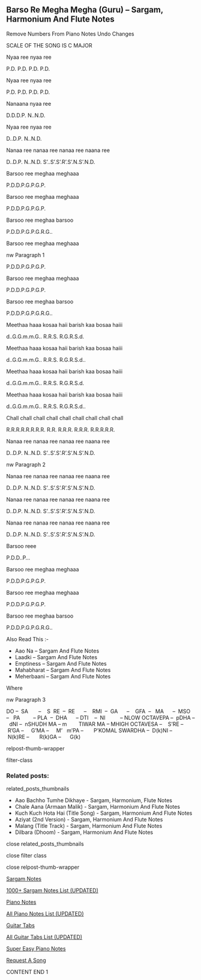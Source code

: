 
## Barso Re Megha Megha (Guru) – Sargam, Harmonium And Flute Notes

Remove Numbers From Piano Notes
Undo Changes

SCALE OF THE SONG IS C MAJOR

Nyaa ree nyaa ree

P.D. P.D. P.D. P.D.

Nyaa ree nyaa ree

P.D. P.D. P.D. P.D.

Nanaana nyaa ree

D.D.D.P. N..N.D.

Nyaa ree nyaa ree

D..D.P. N..N.D.

Nanaa ree nanaa ree nanaa ree naana ree

D..D.P. N..N.D. S’..S’.S’.R’.S’.N.S’.N.D.

Barsoo ree meghaa meghaaa

P.D.D.P.G.P.G.P.

Barsoo ree meghaa meghaaa

P.D.D.P.G.P.G.P.

Barsoo ree meghaa barsoo

P.D.D.P.G.P.G.R.G..

Barsoo ree meghaa meghaaa

nw Paragraph 1

P.D.D.P.G.P.G.P.

Barsoo ree meghaa meghaaa

P.D.D.P.G.P.G.P.

Barsoo ree meghaa barsoo

P.D.D.P.G.P.G.R.G..

Meethaa haaa kosaa haii barish kaa bosaa haiii

d..G.G.m.m.G.. R.R.S. R.G.R.S.d.

Meethaa haaa kosaa haii barish kaa bosaa haiii

d..G.G.m.m.G.. R.R.S. R.G.R.S.d..

Meethaa haaa kosaa haii barish kaa bosaa haiii

d..G.G.m.m.G.. R.R.S. R.G.R.S.d.

Meethaa haaa kosaa haii barish kaa bosaa haiii

d..G.G.m.m.G.. R.R.S. R.G.R.S.d..

Chall chall chall chall chall chall chall chall chall

R.R.R.R.R.R.R.R. R.R. R.R.R. R.R.R. R.R.R.R.R.

Nanaa ree nanaa ree nanaa ree naana ree

D..D.P. N..N.D. S’..S’.S’.R’.S’.N.S’.N.D.

nw Paragraph 2

Nanaa ree nanaa ree nanaa ree naana ree

D..D.P. N..N.D. S’..S’.S’.R’.S’.N.S’.N.D.

Nanaa ree nanaa ree nanaa ree naana ree

D..D.P. N..N.D. S’..S’.S’.R’.S’.N.S’.N.D.

Nanaa ree nanaa ree nanaa ree naana ree

D..D.P. N..N.D. S’..S’.S’.R’.S’.N.S’.N.D.

Barsoo reee

P.D.D..P…

Barsoo ree meghaa meghaaa

P.D.D.P.G.P.G.P.

Barsoo ree meghaa meghaaa

P.D.D.P.G.P.G.P.

Barsoo ree meghaa barsoo

P.D.D.P.G.P.G.R.G..



Also Read This :-



* Aao Na – Sargam And Flute Notes
* Laadki – Sargam And Flute Notes
* Emptiness – Sargam And Flute Notes
* Mahabharat – Sargam And Flute Notes
* Meherbaani – Sargam And Flute Notes

Where



nw Paragraph 3

DO –  SA       –    S  RE  –  RE      –    RMI  –  GA      –    GFA  –   MA      –  MSO  –   PA         – PLA  –  DHA      – DTI    –  NI          – NLOW OCTAVEPA –  pDHA –  dNI –  nSHUDH MA – m        TIWAR MA – MHIGH OCTAVESA –    S’RE –     R’GA –     G’MA –     M’   m’PA –       P’KOMAL SWARDHA –  D(k)NI –       N(k)RE –       R(k)GA –      G(k)



relpost-thumb-wrapper

filter-class

### Related posts:

related_posts_thumbnails

* Aao Bachho Tumhe Dikhaye - Sargam, Harmonium, Flute Notes
* Chale Aana (Armaan Malik) - Sargam, Harmonium And Flute Notes
* Kuch Kuch Hota Hai (Title Song) - Sargam, Harmonium And Flute Notes
* Aziyat (2nd Version) - Sargam, Harmonium And Flute Notes
* Malang (Title Track) - Sargam, Harmonium And Flute Notes
* Dilbara (Dhoom) - Sargam, Harmonium And Flute Notes

close related_posts_thumbnails

close filter class

close relpost-thumb-wrapper

[Sargam Notes](https://www.notationsworld.com/sargam-notes.html)

[1000+ Sargam Notes List (UPDATED)](https://www.notationsworld.com/all-songs-list-sargam-notes.html)

[Piano Notes](https://www.notationsworld.com/piano-notes.html)

[All Piano Notes List (UPDATED)](https://www.notationsworld.com/all-songs-list-piano-notes.html)

[Guitar Tabs](https://www.notationsworld.com/guitar-tabs.html)

[All Guitar Tabs List (UPDATED)](https://www.notationsworld.com/all-songs-list-guitar-tabs.html)

[Super Easy Piano Notes](https://studywall.in/)

[Request A Song](https://www.notationsworld.com/request-a-song.html)

CONTENT END 1

